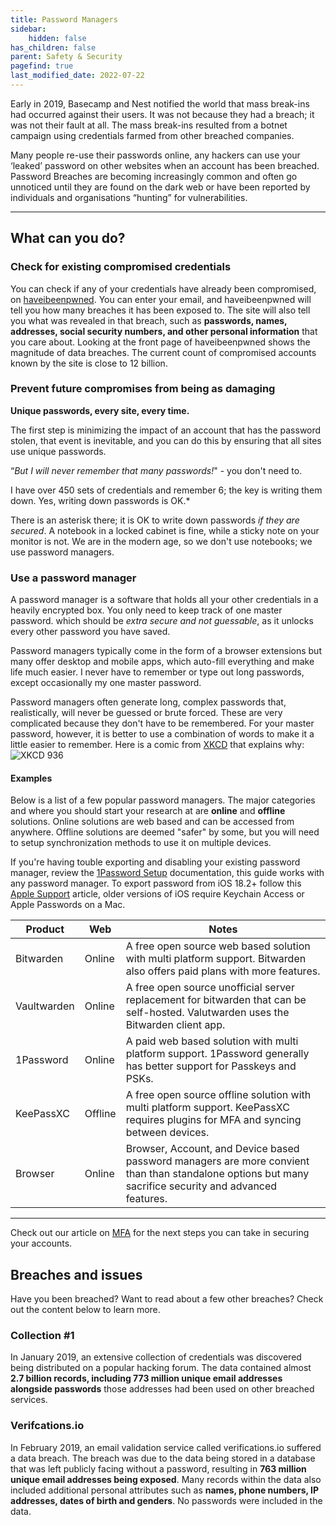 ```yaml
---
title: Password Managers
sidebar:
    hidden: false
has_children: false
parent: Safety & Security
pagefind: true
last_modified_date: 2022-07-22
---
```


Early in 2019, Basecamp and Nest notified the world that mass break-ins had occurred against their users. It was not because they had a breach; it was not their fault at all. The mass break-ins resulted from a botnet campaign using credentials farmed from other breached companies.

Many people re-use their passwords online, any hackers can use your ‘leaked’ password on other websites when an account has been breached. Password Breaches are becoming increasingly common and often go unnoticed until they are found on the dark web or have been reported by individuals and organisations “hunting” for vulnerabilities.

---

## What can you do?
### Check for existing compromised credentials
You can check if any of your credentials have already been compromised, on [haveibeenpwned](https://haveibeenpwned.com/). You can enter your email, and haveibeenpwned will tell you how many breaches it has been exposed to. The site will also tell you what was revealed in that breach, such as **passwords, names, addresses, social security numbers, and other personal information** that you care about. Looking at the front page of haveibeenpwned shows the magnitude of data breaches. The current count of compromised accounts known by the site is close to 12 billion.

### Prevent future compromises from being as damaging
**Unique passwords, every site, every time.**

The first step is minimizing the impact of an account that has the password stolen, that event is inevitable, and you can do this by ensuring that all sites use unique passwords.

“*But I will never remember that many passwords!*" - you don't need to.

I have over 450 sets of credentials and remember 6; the key is writing them down. Yes, writing down passwords is OK.\*

There is an asterisk there; it is OK to write down passwords *if they are secured*. A notebook in a locked cabinet is fine, while a sticky note on your monitor is not. We are in the modern age, so we don't use notebooks; we use password managers.

### Use a password manager
A password manager is a software that holds all your other credentials in a heavily encrypted box. You only need to keep track of one master password. which should be *extra secure and not guessable*, as it unlocks every other password you have saved.

Password managers typically come in the form of a browser extensions but many offer desktop and mobile apps, which auto-fill everything and make life much easier. I never have to remember or type out long passwords, except occasionally my one master password.

Password managers often generate long, complex passwords that, realistically, will never be guessed or brute forced. These are very complicated because they don't have to be remembered. For your master password, however, it is better to use a combination of words to make it a little easier to remember. Here is a comic from [XKCD](https://xkcd.com/) that explains why:
![[XKCD 936](https://xkcd.com/936/)](https://imgs.xkcd.com/comics/password_strength.png)

#### Examples
Below is a list of a few popular password managers. The major categories and where you should start your research at are **online** and **offline** solutions. Online solutions are web based and can be accessed from anywhere. Offline solutions are deemed "safer" by some, but you will need to setup synchronization methods to use it on multiple devices.

If you're having touble exporting and disabling your existing password manager, review the [1Password Setup](https://support.1password.com/import/) documentation, this guide works with any password manager. To export password from iOS 18.2+ follow this [Apple Support](https://support.apple.com/guide/iphone/export-passwords-iphf28f2e93e/ios) article, older versions of iOS require Keychain Access or Apple Passwords on a Mac.

| Product | Web | Notes |
| --- | --- | --- |
| Bitwarden | Online | A free open source web based solution with multi platform support. Bitwarden also offers paid plans with more features. |
| Vaultwarden | Online | A free open source unofficial server replacement for bitwarden that can be self-hosted. Valutwarden uses the Bitwarden client app. |
| 1Password | Online | A paid web based solution with multi platform support. 1Password generally has better support for Passkeys and PSKs. |
| KeePassXC | Offline | A free open source offline solution with multi platform support. KeePassXC requires plugins for MFA and syncing between devices. |
| Browser | Online | Browser, Account, and Device based password managers are more convient than than standalone options but many sacrifice security and advanced features. |
---

Check out our article on [MFA](/safety-security/mfa) for the next steps you can take in securing your accounts.

## Breaches and issues
Have you been breached? Want to read about a few other breaches? Check out the content below to learn more.

### Collection #1
In January 2019, an extensive collection of credentials was discovered being distributed on a popular hacking forum. The data contained almost **2.7 billion records, including 773 million unique email addresses alongside passwords** those addresses had been used on other breached services.

### Verifcations.io
In February 2019, an email validation service called verifications.io suffered a data breach. The breach was due to the data being stored in a database that was left publicly facing without a password, resulting in **763 million unique email addresses being exposed**. Many records within the data also included additional personal attributes such as **names, phone numbers, IP addresses, dates of birth and genders**. No passwords were included in the data. 
